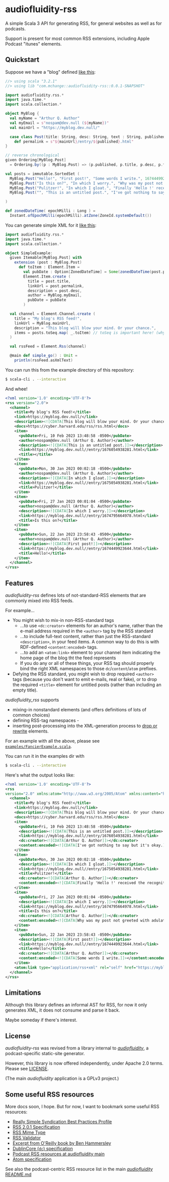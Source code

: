 # audiofluidity-rss

A simple Scala 3 API for generating RSS, for general websites as well as for podcasts.

Support is present for most common RSS extensions, including Apple Podcast "itunes" elements.

## Quickstart

Suppose we have a "blog" defined [like this](example/Setup.scala):

```scala
//> using scala "3.2.1"
//> using lib "com.mchange::audiofluidity-rss::0.0.1-SNAPSHOT"

import audiofluidity.rss.*
import java.time.*
import scala.collection.*

object MyBlog {
  val myName = "Arthur Q. Author"
  val myEmail = s"nospam@dev.null (${myName})"
  val mainUrl = "https://myblog.dev.null/"

  case class Post(title: String, desc: String, text : String, published : Long):
    def permalink = s"${mainUrl}/entry/${published}.html"
}

// reverse chronological
given Ordering[MyBlog.Post]
  = Ordering.by((p : MyBlog.Post) => (p.published, p.title, p.desc, p.text)).reverse

val posts = immutable.SortedSet (
  MyBlog.Post("Hello!", "First post!", "Some words I write.", 1674449923644),
  MyBlog.Post("Is this on?", "In which I worry.", "Why was my post not greeted with adulation?", 1674795664978),
  MyBlog.Post("Pulitzer!", "In which I gloat.", "Finally 'Hello !' received the recognition it deserves.", 1675054938281),
  MyBlog.Post("", "This is an untitled post.", "I've got nothing to say but it's okay.", 1676054938281),

)

def zonedDateTime( epochMilli : Long ) =
  Instant.ofEpochMilli(epochMilli).atZone(ZoneId.systemDefault())
```

You can generate simple XML for it [like this](example/SimpleExample.scala):

```scala
import audiofluidity.rss.*
import java.time.*
import scala.collection.*

object SimpleExample:
  given Itemable[MyBlog.Post] with
    extension (post : MyBlog.Post)
      def toItem : Element.Item =
        val pubDate : Option[ZonedDateTime] = Some(zonedDateTime(post.published))
        Element.Item.create (
          title = post.title,
          linkUrl = post.permalink,
          description = post.desc,
          author = MyBlog.myEmail,
          pubDate = pubDate
        )

  val channel = Element.Channel.create (
    title = "My blog's RSS feed!",
    linkUrl = MyBlog.mainUrl,
    description = "This blog will blow your mind. Or your chance.",
    items = posts.toSeq.map( _.toItem) // toSeq is important here! (why?)
  )

  val rssFeed = Element.Rss(channel)

  @main def simple_go() : Unit =
    println(rssFeed.asXmlText)
```

You can run this from the example directory of this repository:

```sh
$ scala-cli . --interactive        
```

And whee!

```xml
<?xml version='1.0' encoding='UTF-8'?>
<rss version="2.0">
  <channel>
    <title>My blog's RSS feed!</title>
    <link>https://myblog.dev.null/</link>
    <description><![CDATA[This blog will blow your mind. Or your chance.]]></description>
    <docs>https://cyber.harvard.edu/rss/rss.html</docs>
    <item>
      <pubDate>Fri, 10 Feb 2023 13:48:58 -0500</pubDate>
      <author>nospam@dev.null (Arthur Q. Author)</author>
      <description><![CDATA[This is an untitled post.]]></description>
      <link>https://myblog.dev.null//entry/1676054938281.html</link>
      <title></title>
    </item>
    <item>
      <pubDate>Mon, 30 Jan 2023 00:02:18 -0500</pubDate>
      <author>nospam@dev.null (Arthur Q. Author)</author>
      <description><![CDATA[In which I gloat.]]></description>
      <link>https://myblog.dev.null//entry/1675054938281.html</link>
      <title>Pulitzer!</title>
    </item>
    <item>
      <pubDate>Fri, 27 Jan 2023 00:01:04 -0500</pubDate>
      <author>nospam@dev.null (Arthur Q. Author)</author>
      <description><![CDATA[In which I worry.]]></description>
      <link>https://myblog.dev.null//entry/1674795664978.html</link>
      <title>Is this on?</title>
    </item>
    <item>
      <pubDate>Sun, 22 Jan 2023 23:58:43 -0500</pubDate>
      <author>nospam@dev.null (Arthur Q. Author)</author>
      <description><![CDATA[First post!]]></description>
      <link>https://myblog.dev.null//entry/1674449923644.html</link>
      <title>Hello!</title>
    </item>
  </channel>
</rss>
```

## Features

_audiofluidity-rss_ defines lots of not-standard-RSS elements that are commonly
mixed into RSS feeds. 

For example...
 * You might wish to mix-in non-RSS-standard tags
   * ...to use `<dc:creator>` elements for an author's name, rather 
     than the e-mail address required in the `<author>` tag by the RSS standard
   * ...to include full-text content, rather than just the RSS-standard
     `<description>`, in your feed items. A common way to do this is with RDF-defined
     `<content:encoded>` tags.
   * ...to add an `<atom:link>` element to your channel item indicating
     the home page of the blog tht the feed represents
   * If you do any or all of these things, your RSS tag should properly bind
     the right XML namespaces to those `dc`/`content`/`atom` prefixes.
 * Defying the RSS standard, you might wish to drop required `<author>` tags (because
   you don't want to emit e-mails, real or fake), or to drop the required `<title>` element
   for untitled posts (rather than including an empty title).

_audiofluidity_rss_ supports 
 - mixing-in nonstandard elements (and offers definitions of
lots of common choices)
 - defining RSS-tag namespaces -
 - inserting post-processing into the XML-generation process to [drop or rewrite](https://github.com/scala/scala-xml/wiki/Getting-started)
elements.

For an example with all the above, please see [`examples/FancierExample.scala`](examples/FancierExample.scala). 

You can run it in the examples dir with

```sh
$ scala-cli . --interactive        
```

Here's what the output looks like:

```xml
<?xml version='1.0' encoding='UTF-8'?>
<rss 
version="2.0" xmlns:atom="http://www.w3.org/2005/Atom" xmlns:content="http://purl.org/rss/1.0/modules/content/" xmlns:dc="http://purl.org/dc/elements/1.1/">
  <channel>
    <title>My blog's RSS feed!</title>
    <link>https://myblog.dev.null/</link>
    <description><![CDATA[This blog will blow your mind. Or your chance.]]></description>
    <docs>https://cyber.harvard.edu/rss/rss.html</docs>
    <item>
      <pubDate>Fri, 10 Feb 2023 13:48:58 -0500</pubDate>
      <description><![CDATA[This is an untitled post.]]></description>
      <link>https://myblog.dev.null//entry/1676054938281.html</link>
      <dc:creator><![CDATA[Arthur Q. Author]]></dc:creator>
      <content:encoded><![CDATA[I've got nothing to say but it's okay.]]></content:encoded>
    </item>
    <item>
      <pubDate>Mon, 30 Jan 2023 00:02:18 -0500</pubDate>
      <description><![CDATA[In which I gloat.]]></description>
      <link>https://myblog.dev.null//entry/1675054938281.html</link>
      <title>Pulitzer!</title>
      <dc:creator><![CDATA[Arthur Q. Author]]></dc:creator>
      <content:encoded><![CDATA[Finally 'Hello !' received the recognition it deserves.]]></content:encoded>
    </item>
    <item>
      <pubDate>Fri, 27 Jan 2023 00:01:04 -0500</pubDate>
      <description><![CDATA[In which I worry.]]></description>
      <link>https://myblog.dev.null//entry/1674795664978.html</link>
      <title>Is this on?</title>
      <dc:creator><![CDATA[Arthur Q. Author]]></dc:creator>
      <content:encoded><![CDATA[Why was my post not greeted with adulation?]]></content:encoded>
    </item>
    <item>
      <pubDate>Sun, 22 Jan 2023 23:58:43 -0500</pubDate>
      <description><![CDATA[First post!]]></description>
      <link>https://myblog.dev.null//entry/1674449923644.html</link>
      <title>Hello!</title>
      <dc:creator><![CDATA[Arthur Q. Author]]></dc:creator>
      <content:encoded><![CDATA[Some words I write.]]></content:encoded>
    </item>
    <atom:link type="application/rss+xml" rel="self" href="https://myblog.dev.null/"/>
  </channel>
</rss>
```

## Limitations

Although this library defines an informal AST for RSS, for now it only
generates XML, it does not consume and parse it back. 

Maybe someday if there's interest.

## License

_audiofluidity-rss_ was revised from a library internal to [_audiofluidity_](https://github.com/swaldman/audiofluidity),
a podcast-specific static-site generator.

However, this library is now offered independently, under Apache 2.0 terms. Please see
[LICENSE](LICENSE).

(The main _audiofluidity_ application is a GPLv3 project.)


## Some useful RSS resources

More docs soon, I hope. But for now, I want to
bookmark some useful RSS resources:

- [Really Simple Syndication Best Practices Profile](https://www.rssboard.org/rss-profile)
- [RSS 2.0.1 Specification](https://www.rssboard.org/rss-2-0-1)
- [RSS Mime Type](https://www.rssboard.org/rss-mime-type-application.txt)
- [RSS Validator](https://www.rssboard.org/rss-validator/)
- [Excerpt from O'Reilly book by Ben Hammersley](https://www.oreilly.com/library/view/developing-feeds-with/0596008813/ch04s02.html)
- [DublinCore (`dc`) specification](https://www.dublincore.org/specifications/dublin-core/dcmi-terms/)
- [Podcast RSS resources at audiofluidity main](https://github.com/swaldman/audiofluidity#podcast-rss)
- [Atom specification](https://datatracker.ietf.org/doc/html/rfc4287)

See also the podcast-centric RSS resource list in the main [_audiofluidity_ README.md](https://github.com/swaldman/audiofluidity#developer-resources) 